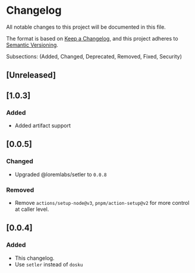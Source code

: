 # Changelog

All notable changes to this project will be documented in this file.

The format is based on [Keep a Changelog](https://keepachangelog.com/en/1.0.0/),
and this project adheres to [Semantic Versioning](https://semver.org/spec/v2.0.0.html).

Subsections: (Added, Changed, Deprecated, Removed, Fixed, Security)

## [Unreleased]

## [1.0.3]

### Added

 - Added artifact support

## [0.0.5]

### Changed

 - Upgraded @loremlabs/setler to `0.0.8`

### Removed

- Remove `actions/setup-node@v3`, `pnpm/action-setup@v2` for more control at caller level.

## [0.0.4]

### Added

- This changelog.
- Use `setler` instead of `dosku`

